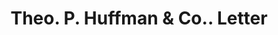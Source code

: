 ---
doi: 10.7916/D8FF54FX
date_other: '1901'
date_other_textual: '1901'
form: correspondence
genre:
- Letters (correspondence)
name:
- Theo. P. Huffman & Co.
object_in_context_url: https://biggert.cul.columbia.edu/items/view/ave_biggert_01133
subject_hierarchical_geographic:
- New York, New York, United States
subject_name:
- Theo. P. Huffman & Co.
title: Theo. P. Huffman & Co.. Letter
sort_title: Theo. P. Huffman & Co.. Letter
call_number: ave_biggert_01133
coordinates:
- 40.71277777777778,-74.00583333333333
pid: ave_biggert_01133
identifiers: ave_biggert_01133
canvas_id: ldpd:396398
permalink: "/items/ave_biggert_01133/"
layout: iiif-image-page
---